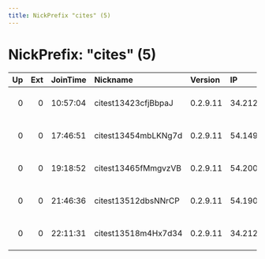 ```yaml
---
title: NickPrefix "cites" (5)
---
```


# NickPrefix: "cites" (5)

|   Up |   Ext | JoinTime   | Nickname            | Version   | IP             | AS               | CC   |   ORp |   Dirp | OS    | Contact                 |   eFamMembers |
|-----:|------:|:-----------|:--------------------|:----------|:---------------|:-----------------|:-----|------:|-------:|:------|:------------------------|--------------:|
|    0 |     0 | 10:57:04   | citest13423cfjBbpaJ | 0.2.9.11  | 34.212.131.35  | Amazon.com, Inc. | us   |  9001 |      0 | Linux | root at example dot org |             1 |
|    0 |     0 | 17:46:51   | citest13454mbLKNg7d | 0.2.9.11  | 54.149.28.123  | Amazon.com, Inc. | us   |  9001 |      0 | Linux | root at example dot org |             1 |
|    0 |     0 | 19:18:52   | citest13465fMmgvzVB | 0.2.9.11  | 54.200.107.210 | Amazon.com, Inc. | us   |  9001 |      0 | Linux | root at example dot org |             1 |
|    0 |     0 | 21:46:36   | citest13512dbsNNrCP | 0.2.9.11  | 54.190.36.190  | Amazon.com, Inc. | us   |  9001 |      0 | Linux | root at example dot org |             1 |
|    0 |     0 | 22:11:31   | citest13518m4Hx7d34 | 0.2.9.11  | 34.212.137.74  | Amazon.com, Inc. | us   |  9001 |      0 | Linux | root at example dot org |             1 |
